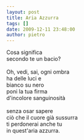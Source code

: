 ```yaml
---
layout: post
title: Aria Azzurra
tags: []
date: 2009-12-11 23:48:00
author: pietro
---
```

Cosa significa<br/>secondo te un bacio?<br/><br/>Oh, vedi, sai, ogni ombra<br/>ha delle luci e<br/>bianco su nero<br/>poni la tua firma<br/>d'incolore sanguinosità<br/><br/>senza osar sapere<br/>ciò che il cuore già sussurra<br/>ti perdonerai anche tu<br/>in quest'aria azzurra.
